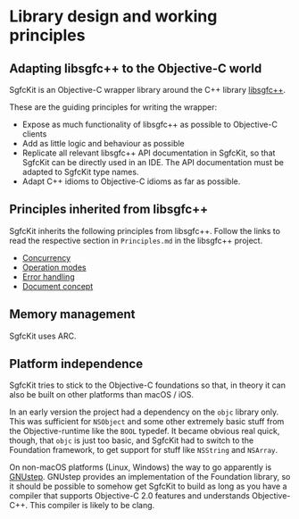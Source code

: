 # Library design and working principles

## Adapting libsgfc++ to the Objective-C world

SgfcKit is an Objective-C wrapper library around the C++ library [libsgfc++](https://github.com/herzbube/libsgfcplusplus).

These are the guiding principles for writing the wrapper:

- Expose as much functionality of libsgfc++ as possible to Objective-C clients
- Add as little logic and behaviour as possible
- Replicate all relevant libsgfc++ API documentation in SgfcKit, so that SgfcKit can be directly used in an IDE. The API documentation must be adapted to SgfcKit type names.
- Adapt C++ idioms to Objective-C idioms as far as possible.

## Principles inherited from libsgfc++

SgfcKit inherits the following principles from libsgfc++. Follow the links to read the respective section in `Principles.md` in the libsgfc++ project.

- [Concurrency](https://github.com/herzbube/libsgfcplusplus/blob/develop/doc/Principles.md#Concurrency)
- [Operation modes](https://github.com/herzbube/libsgfcplusplus/blob/develop/doc/Principles.md#Operation-modes)
- [Error handling](https://github.com/herzbube/libsgfcplusplus/blob/develop/doc/Principles.md#Error-handling)
- [Document concept](https://github.com/herzbube/libsgfcplusplus/blob/develop/doc/Principles.md#Document-concept)

## Memory management

SgfcKit uses ARC.

## Platform independence

SgfcKit tries to stick to the Objective-C foundations so that, in theory it can also be built on other platforms than macOS / iOS.

In an early version the project had a dependency on the `objc` library only. This was sufficient for `NSObject` and some other extremely basic stuff from the Objective-runtime like the `BOOL` typedef. It became obvious real quick, though, that `objc` is just too basic, and SgfcKit had to switch to the Foundation framework, to get support for stuff like `NSString` and `NSArray`.

On non-macOS platforms (Linux, Windows) the way to go apparently is [GNUstep](http://gnustep.org/). GNUstep provides an implementation of the Foundation library, so it should be possible to somehow get SgfcKit to build as long as you have a compiler that supports Objective-C 2.0 features and understands Objective-C++. This compiler is likely to be clang.
